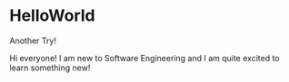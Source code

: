 # HelloWorld
Another Try!

Hi everyone!
I am new to Software Engineering and I am quite excited to learn something new!
